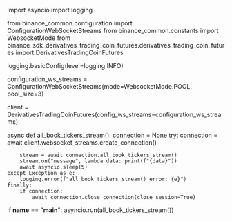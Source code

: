 import asyncio
import logging

from binance_common.configuration import ConfigurationWebSocketStreams
from binance_common.constants import WebsocketMode
from binance_sdk_derivatives_trading_coin_futures.derivatives_trading_coin_futures import DerivativesTradingCoinFutures

logging.basicConfig(level=logging.INFO)

configuration_ws_streams = ConfigurationWebSocketStreams(mode=WebsocketMode.POOL, pool_size=3)

client = DerivativesTradingCoinFutures(config_ws_streams=configuration_ws_streams)


async def all_book_tickers_stream():
    connection = None
    try:
        connection = await client.websocket_streams.create_connection()

        stream = await connection.all_book_tickers_stream()
        stream.on("message", lambda data: print(f"{data}"))
        await asyncio.sleep(5)
    except Exception as e:
        logging.error(f"all_book_tickers_stream() error: {e}")
    finally:
        if connection:
            await connection.close_connection(close_session=True)


if __name__ == "__main__":
    asyncio.run(all_book_tickers_stream())
